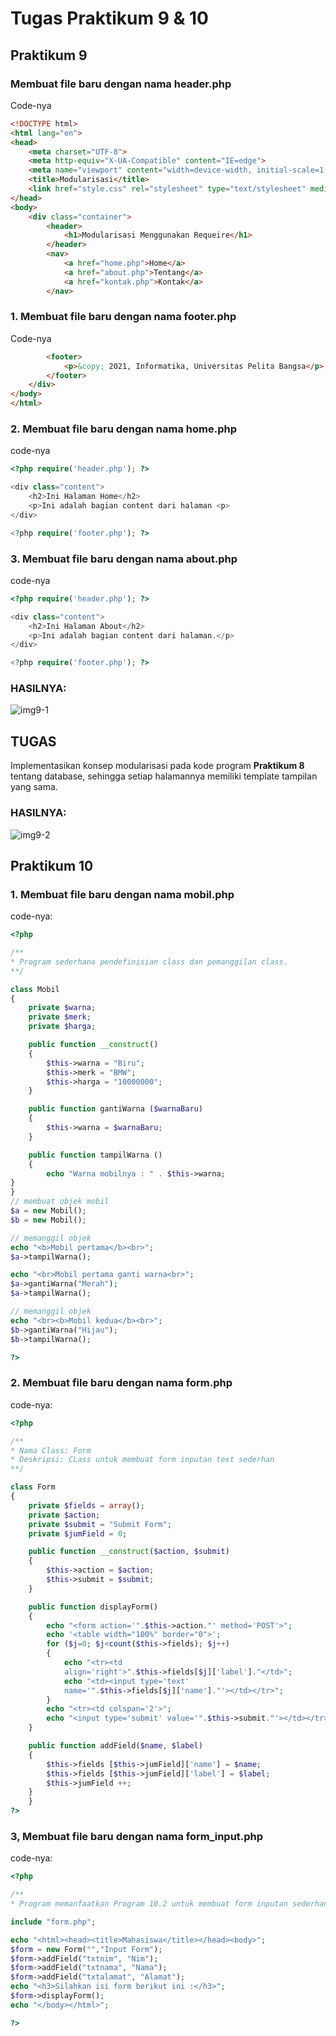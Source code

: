 # Tugas Praktikum 9 & 10

## Praktikum 9

### Membuat file baru dengan nama **header.php**
Code-nya
```html
<!DOCTYPE html>
<html lang="en">
<head>
    <meta charset="UTF-8">
    <meta http-equiv="X-UA-Compatible" content="IE=edge">
    <meta name="viewport" content="width=device-width, initial-scale=1.0">
    <title>Modularisasi</title>
    <link href="style.css" rel="stylesheet" type="text/stylesheet" media="screen" />
</head>
<body>
    <div class="container">
        <header>
            <h1>Modularisasi Menggunakan Requeire</h1>
        </header>
        <nav>
            <a href="home.php">Home</a>
            <a href="about.php">Tentang</a>
            <a href="kontak.php">Kontak</a>
        </nav>
```

### 1. Membuat file baru dengan nama **footer.php**
Code-nya
```html
        <footer>
            <p>&copy; 2021, Informatika, Universitas Pelita Bangsa</p>
        </footer>
    </div>
</body>
</html>
```

### 2. Membuat file baru dengan nama **home.php**
code-nya
```php
<?php require('header.php'); ?>

<div class="content">
    <h2>Ini Halaman Home</h2>
    <p>Ini adalah bagian content dari halaman <p>
</div>

<?php require('footer.php'); ?>
```

### 3. Membuat file baru dengan nama **about.php**
code-nya
```php
<?php require('header.php'); ?>

<div class="content">
    <h2>Ini Halaman About</h2>
    <p>Ini adalah bagian content dari halaman.</p>
</div>

<?php require('footer.php'); ?>
```

### HASILNYA:
![img9-1](img/img9-1.JPG)

## TUGAS
Implementasikan konsep modularisasi pada kode program **Praktikum 8** tentang database, sehingga setiap halamannya memiliki template tampilan yang sama.

### HASILNYA:
![img9-2](img/img9-2.JPG)


## Praktikum 10

### 1. Membuat file baru dengan nama **mobil.php**
code-nya:
```php
<?php

/**
* Program sederhana pendefinisian class dan pemanggilan class.
**/

class Mobil
{
    private $warna;
    private $merk;
    private $harga;

    public function __construct()
    {
        $this->warna = "Biru";
        $this->merk = "BMW";
        $this->harga = "10000000";
    }

    public function gantiWarna ($warnaBaru)
    {
        $this->warna = $warnaBaru;
    }

    public function tampilWarna ()
    {
        echo "Warna mobilnya : " . $this->warna;
}
}
// membuat objek mobil
$a = new Mobil();
$b = new Mobil();

// memanggil objek
echo "<b>Mobil pertama</b><br>";
$a->tampilWarna();

echo "<br>Mobil pertama ganti warna<br>";
$a->gantiWarna("Merah");
$a->tampilWarna();

// memanggil objek
echo "<br><b>Mobil kedua</b><br>";
$b->gantiWarna("Hijau");
$b->tampilWarna();

?>
```

### 2. Membuat file baru dengan nama **form.php**
code-nya:
```php
<?php

/**
* Nama Class: Form
* Deskripsi: CLass untuk membuat form inputan text sederhan
**/

class Form
{
    private $fields = array();
    private $action;
    private $submit = "Submit Form";
    private $jumField = 0;

    public function __construct($action, $submit)
    {
        $this->action = $action;
        $this->submit = $submit;
    }

    public function displayForm()
    {
        echo "<form action='".$this->action."' method='POST'>";
        echo '<table width="100%" border="0">';
        for ($j=0; $j<count($this->fields); $j++) 
        {
            echo "<tr><td
            align='right'>".$this->fields[$j]['label']."</td>";
            echo "<td><input type='text'
            name='".$this->fields[$j]['name']."'></td></tr>";
        }
        echo "<tr><td colspan='2'>";
        echo "<input type='submit' value='".$this->submit."'></td></tr>";echo "</table>";
    }

    public function addField($name, $label)
    {
        $this->fields [$this->jumField]['name'] = $name;
        $this->fields [$this->jumField]['label'] = $label;
        $this->jumField ++;
    }
    }
?>
```

### 3, Membuat file baru dengan nama **form_input.php**
code-nya:
```php
<?php

/**
* Program memanfaatkan Program 10.2 untuk membuat form inputan sederhana.**/

include "form.php";

echo "<html><head><title>Mahasiswa</title></head><body>";
$form = new Form("","Input Form");
$form->addField("txtnim", "Nim");
$form->addField("txtnama", "Nama");
$form->addField("txtalamat", "Alamat");
echo "<h3>Silahkan isi form berikut ini :</h3>";
$form->displayForm();
echo "</body></html>";

?>
```